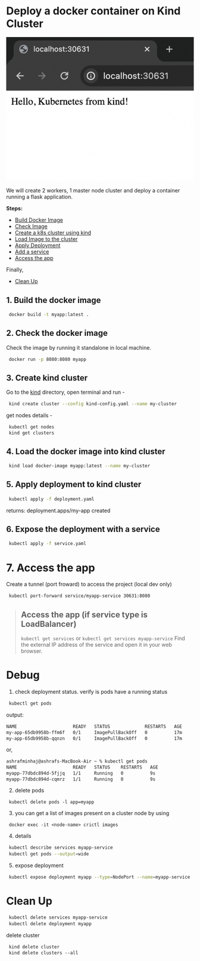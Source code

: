 # Deploy a docker container on Kind Cluster

![demo](docs/demo.png)

We will create 2 workers, 1 master node cluster and deploy a container running a flask application.

**Steps:**
- [Build Docker Image](#1-build-the-docker-image)
- [Check Image](#2-check-the-docker-image)
- [Create a k8s cluster using kind](#3-create-kind-cluster)
- [Load Image to the cluster](#4-load-the-docker-image-into-kind-cluster)
- [Apply Deployment](#5-apply-deployment-to-kind-cluster)
- [Add a service](#6-expose-the-deployment-with-a-service)
- [Access the app](#7-access-the-app)

Finally,
- [Clean Up](#clean-up)

## 1. Build the docker image 

```bash
 docker build -t myapp:latest .
```

## 2. Check the docker image

Check the image by running it standalone in local machine.

```bash
 docker run -p 8080:8080 myapp
```

## 3. Create kind cluster

Go to the [kind](kind/) directory, open terminal and run -

```bash
 kind create cluster --config kind-config.yaml --name my-cluster
```

get nodes details -

```
 kubectl get nodes
 kind get clusters
```

## 4. Load the docker image into kind cluster

```bash
 kind load docker-image myapp:latest --name my-cluster
```


## 5. Apply deployment to kind cluster

```bash
 kubectl apply -f deployment.yaml
```
returns: deployment.apps/my-app created

## 6. Expose the deployment with a service

```bash
 kubectl apply -f service.yaml

```

# 7. Access the app 

Create a tunnel (port froward) to access the project (local dev only)

```bash 
 kubectl port-forward service/myapp-service 30631:8080
```

> ## Access the app (if service type is LoadBalancer)
>  `kubectl get services`
> or 
> `kubectl get services myapp-service`
> Find the external IP address of the service and open it in your web browser.


# Debug

1. check deployment status. verify is pods have a running status
```bash
 kubectl get pods
```

output: 

```
NAME                     READY   STATUS             RESTARTS   AGE
my-app-65db9958b-ffm6f   0/1     ImagePullBackOff   0          17m
my-app-65db9958b-qqnzn   0/1     ImagePullBackOff   0          17m
```

or,
```
ashrafminhaj@ashrafs-MacBook-Air ~ % kubectl get pods
NAME                     READY   STATUS    RESTARTS   AGE
myapp-77dbdc894d-5fjjq   1/1     Running   0          9s
myapp-77dbdc894d-cqmrz   1/1     Running   0          9s
```

2. delete pods

```
 kubectl delete pods -l app=myapp

```

3. you can get a list of images present on a cluster node by using

```
 docker exec -it <node-name> crictl images

```

4. details 

```bash 
 kubectl describe services myapp-service
 kubectl get pods --output=wide
```

5. expose deployment

```bash
 kubectl expose deployment myapp --type=NodePort --name=myapp-service
```

# Clean Up

```bash
 kubectl delete services myapp-service
 kubectl delete deployment myapp
```

delete cluster 
```
 kind delete cluster
 kind delete clusters --all
```